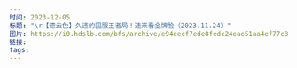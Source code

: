```yaml
---
时间: 2023-12-05
标题: "\r【德云色】久违的国服王者局！速来看金牌脸（2023.11.24）"
图片: https://i0.hdslb.com/bfs/archive/e94eecf7ede8fedc24eae51aa4ef77c802da0c64.jpg@176w_110h_1c.webp
链接: 
tags:
---
```




